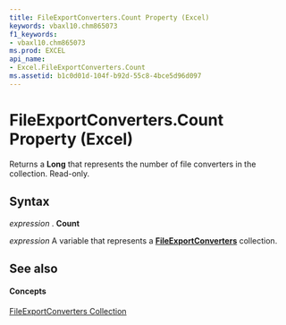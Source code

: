 ```yaml
---
title: FileExportConverters.Count Property (Excel)
keywords: vbaxl10.chm865073
f1_keywords:
- vbaxl10.chm865073
ms.prod: EXCEL
api_name:
- Excel.FileExportConverters.Count
ms.assetid: b1c0d01d-104f-b92d-55c8-4bce5d96d097
---
```



# FileExportConverters.Count Property (Excel)

Returns a  **Long** that represents the number of file converters in the collection. Read-only.


## Syntax

 _expression_ . **Count**

 _expression_ A variable that represents a **[FileExportConverters](fileexportconverters-object-excel.md)** collection.


## See also


#### Concepts


[FileExportConverters Collection](fileexportconverters-object-excel.md)

